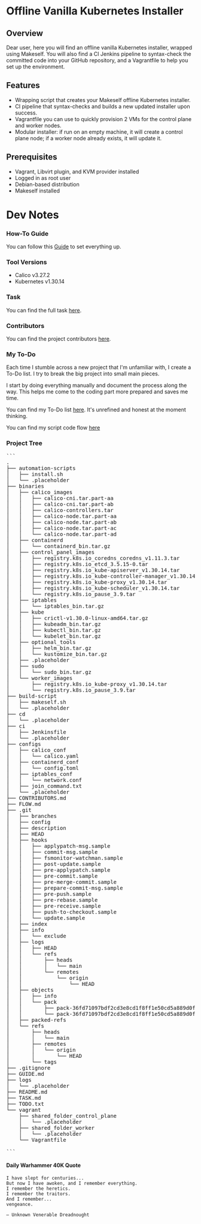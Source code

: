 # Offline Vanilla Kubernetes Installer

## Overview
Dear user, here you will find an offline vanilla Kubernetes installer, wrapped using Makeself.
You will also find a CI Jenkins pipeline to syntax-check the committed code into your GitHub repository,
and a Vagrantfile to help you set up the environment.

## Features
- Wrapping script that creates your Makeself offline Kubernetes installer.
- CI pipeline that syntax-checks and builds a new updated installer upon success.
- Vagrantfile you can use to quickly provision 2 VMs for the control plane and worker nodes.
- Modular installer: if run on an empty machine, it will create a control plane node; if a worker node already exists, it will update it.

## Prerequisites
- Vagrant, Libvirt plugin, and KVM provider installed
- Logged in as root user
- Debian-based distribution
- Makeself installed

# Dev Notes


### How-To Guide
You can follow this [Guide](GUIDE.md) to set everything up.


### Tool Versions
- Calico v3.27.2
- Kubernetes v1.30.14


### Task
You can find the full task [here](TASK.md).


### Contributors
You can find the project contributors [here](CONTRIBUTORS.md).


### My To-Do
Each time I stumble across a new project that I'm unfamiliar with, I create a To-Do list.
I try to break the big project into small main pieces.

I start by doing everything manually and document the process along the way.
This helps me come to the coding part more prepared and saves me time.

You can find my To-Do list [here](TODO.txt). It's unrefined and honest at the moment thinking.

You can find my script code flow [here](FLOW.md)


### Project Tree
<pre>```
.
├── automation-scripts
│   ├── install.sh
│   └── .placeholder
├── binaries
│   ├── calico_images
│   │   ├── calico-cni.tar.part-aa
│   │   ├── calico-cni.tar.part-ab
│   │   ├── calico-controllers.tar
│   │   ├── calico-node.tar.part-aa
│   │   ├── calico-node.tar.part-ab
│   │   ├── calico-node.tar.part-ac
│   │   └── calico-node.tar.part-ad
│   ├── containerd
│   │   └── containerd_bin.tar.gz
│   ├── control_panel_images
│   │   ├── registry.k8s.io_coredns_coredns_v1.11.3.tar
│   │   ├── registry.k8s.io_etcd_3.5.15-0.tar
│   │   ├── registry.k8s.io_kube-apiserver_v1.30.14.tar
│   │   ├── registry.k8s.io_kube-controller-manager_v1.30.14.tar
│   │   ├── registry.k8s.io_kube-proxy_v1.30.14.tar
│   │   ├── registry.k8s.io_kube-scheduler_v1.30.14.tar
│   │   └── registry.k8s.io_pause_3.9.tar
│   ├── iptables
│   │   └── iptables_bin.tar.gz
│   ├── kube
│   │   ├── crictl-v1.30.0-linux-amd64.tar.gz
│   │   ├── kubeadm_bin.tar.gz
│   │   ├── kubectl_bin.tar.gz
│   │   └── kubelet_bin.tar.gz
│   ├── optional_tools
│   │   ├── helm_bin.tar.gz
│   │   └── kustomize_bin.tar.gz
│   ├── .placeholder
│   ├── sudo
│   │   └── sudo_bin.tar.gz
│   └── worker_images
│       ├── registry.k8s.io_kube-proxy_v1.30.14.tar
│       └── registry.k8s.io_pause_3.9.tar
├── build-script
│   ├── makeself.sh
│   └── .placeholder
├── cd
│   └── .placeholder
├── ci
│   ├── Jenkinsfile
│   └── .placeholder
├── configs
│   ├── calico_conf
│   │   └── calico.yaml
│   ├── containerd_conf
│   │   └── config.toml
│   ├── iptables_conf
│   │   └── network.conf
│   ├── join_command.txt
│   └── .placeholder
├── CONTRIBUTORS.md
├── FLOW.md
├── .git
│   ├── branches
│   ├── config
│   ├── description
│   ├── HEAD
│   ├── hooks
│   │   ├── applypatch-msg.sample
│   │   ├── commit-msg.sample
│   │   ├── fsmonitor-watchman.sample
│   │   ├── post-update.sample
│   │   ├── pre-applypatch.sample
│   │   ├── pre-commit.sample
│   │   ├── pre-merge-commit.sample
│   │   ├── prepare-commit-msg.sample
│   │   ├── pre-push.sample
│   │   ├── pre-rebase.sample
│   │   ├── pre-receive.sample
│   │   ├── push-to-checkout.sample
│   │   └── update.sample
│   ├── index
│   ├── info
│   │   └── exclude
│   ├── logs
│   │   ├── HEAD
│   │   └── refs
│   │       ├── heads
│   │       │   └── main
│   │       └── remotes
│   │           └── origin
│   │               └── HEAD
│   ├── objects
│   │   ├── info
│   │   └── pack
│   │       ├── pack-36fd71097bdf2cd3e8cd1f8ff1e50cd5a889d0f6.idx
│   │       └── pack-36fd71097bdf2cd3e8cd1f8ff1e50cd5a889d0f6.pack
│   ├── packed-refs
│   └── refs
│       ├── heads
│       │   └── main
│       ├── remotes
│       │   └── origin
│       │       └── HEAD
│       └── tags
├── .gitignore
├── GUIDE.md
├── logs
│   └── .placeholder
├── README.md
├── TASK.md
├── TODO.txt
└── vagrant
    ├── shared_folder_control_plane
    │   └── .placeholder
    ├── shared_folder_worker
    │   └── .placeholder
    └── Vagrantfile

```</pre>


#### Daily Warhammer 40K Quote
```
I have slept for centuries...
But now I have awoken, and I remember everything.
I remember the heretics.
I remember the traitors.
And I remember...
vengeance.

— Unknown Venerable Dreadnought
```